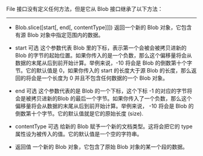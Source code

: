 File 接口没有定义任何方法，但是它从 Blob 接口继承了以下方法：

--- 
- Blob.slice([start[, end[, contentType]]])
返回一个新的 Blob 对象，它包含有源 Blob 对象中指定范围内的数据。

- start 可选
这个参数代表 Blob 里的下标，表示第一个会被会被拷贝进新的 Blob 的字节的起始位置。如果你传入的是一个负数，那么这个偏移量将会从数据的末尾从后到前开始计算。举例来说，-10 将会是 Blob 的倒数第十个字节。它的默认值是 0，如果你传入的 start 的长度大于源 Blob 的长度，那么返回的将会是一个长度为 0 并且不包含任何数据的一个 Blob 对象。

- end 可选
这个参数代表的是 Blob 的一个下标，这个下标 -1 的对应的字节将会是被拷贝进新的Blob 的最后一个字节。如果你传入了一个负数，那么这个偏移量将会从数据的末尾从后到前开始计算。举例来说， -10 将会是 Blob 的倒数第十个字节。它的默认值就是它的原始长度 (size).

- contentType 可选
给新的 Blob 赋予一个新的文档类型。这将会把它的 type 属性设为被传入的值。它的默认值是一个空的字符串。

- 返回值
一个新的 Blob 对象，它包含了原始 Blob 对象的某一个段的数据。